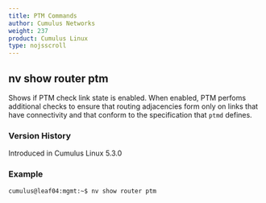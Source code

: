 ```yaml
---
title: PTM Commands
author: Cumulus Networks
weight: 237
product: Cumulus Linux
type: nojsscroll
---
```

## nv show router ptm

Shows if PTM check link state is enabled. When enabled, PTM perfoms additional checks to ensure that routing adjacencies form only on links that have connectivity and that conform to the specification that `ptmd` defines.

### Version History

Introduced in Cumulus Linux 5.3.0

### Example

```
cumulus@leaf04:mgmt:~$ nv show router ptm
```
